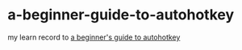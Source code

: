 # a-beginner-guide-to-autohotkey

my learn record to [a beginner's guide to autohotkey](https://www.computoredgebooks.com/A-Beginners-Guide-to-AutoHotkey-All-File-Formats_c29.htm)
